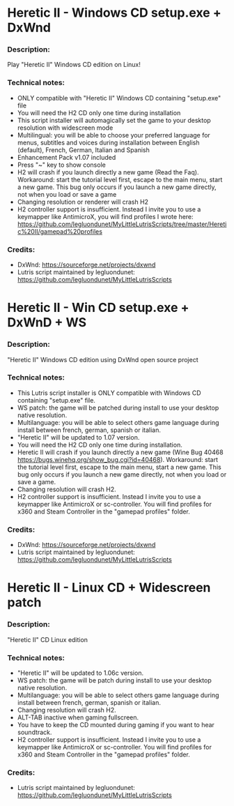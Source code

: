 # Heretic II - Windows CD setup.exe + DxWnd
### Description:
Play "Heretic II" Windows CD edition on Linux!
### Technical notes:
- ONLY compatible with "Heretic II" Windows CD containing "setup.exe" file
- You will need the H2 CD only one time during installation
- This script installer will automagically set the game to your desktop resolution with widescreen mode
- Multilingual: you will be able to choose your preferred language for menus, subtitles and voices during installation between English (default), French, German, Italian and Spanish
- Enhancement Pack v1.07 included
- Press "~" key to show console
- H2 will crash if you launch directly a new game (Read the Faq). Workaround: start the tutorial level first, escape to the main menu, start a new game. This bug only occurs if you launch a new game directly, not when you load or save a game
- Changing resolution or renderer will crash H2
- H2 controller support is insufficient. Instead I invite you to use a keymapper like AntimicroX, you will find profiles I wrote here:
https://github.com/legluondunet/MyLittleLutrisScripts/tree/master/Heretic%20II/gamepad%20profiles
### Credits:
- DxWnd: https://sourceforge.net/projects/dxwnd
- Lutris script maintained by legluondunet: https://github.com/legluondunet/MyLittleLutrisScripts


# Heretic II - Win CD setup.exe + DxWnD + WS
### Description:
"Heretic II" Windows CD edition using DxWnd open source project
### Technical notes:
- This Lutris script installer is ONLY compatible with Windows CD containing "setup.exe" file.
- WS patch: the game will be patched during install to use your desktop native resolution.
- Multilanguage: you will be able to select  others game  language during install between french, german, spanish or italian.
- "Heretic II" will be updated to 1.07 version.
- You will need the H2 CD only one time during installation.
- Heretic II will crash if you launch directly a new game (Wine Bug 40468 https://bugs.winehq.org/show_bug.cgi?id=40468). Workaround: start the tutorial level first, escape to the main menu, start a new game. This bug only occurs if you launch a new game directly, not when you load or save a game.
- Changing resolution will crash H2.
- H2 controller support is insufficient. Instead I invite you to use a keymapper like AntimicroX or sc-controller. You will find profiles for x360 and Steam Controller in the "gamepad profiles" folder.
### Credits:
- DxWnd: https://sourceforge.net/projects/dxwnd
- Lutris script maintained by legluondunet: https://github.com/legluondunet/MyLittleLutrisScripts


# Heretic II - Linux CD + Widescreen patch
### Description:
"Heretic II" CD Linux edition
### Technical notes:
- "Heretic II" will be updated to 1.06c version.
- WS patch: the game will be patch during install to use your desktop native resolution.
- Multilanguage: you will be able to select others game language during install between french, german, spanish or italian.
- Changing resolution will crash H2.
- ALT-TAB inactive when gaming fullscreen.
- You have to keep the CD mounted during gaming if you want to hear soundtrack.
- H2 controller support is insufficient. Instead I invite you to use a keymapper like AntimicroX or sc-controller. You will find profiles for x360 and Steam Controller in the "gamepad profiles" folder.
### Credits:
- Lutris script maintained by legluondunet: https://github.com/legluondunet/MyLittleLutrisScripts
